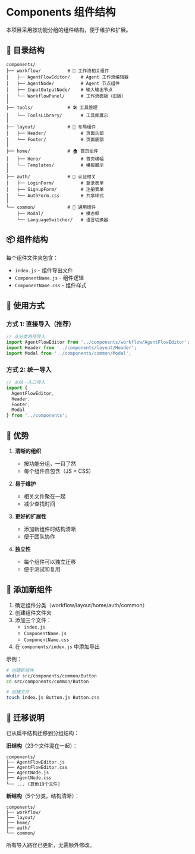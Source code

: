 # Components 组件结构

本项目采用按功能分组的组件结构，便于维护和扩展。

## 📁 目录结构

```
components/
├── workflow/          # 🎨 工作流相关组件
│   ├── AgentFlowEditor/    # Agent 工作流编辑器
│   ├── AgentNode/          # Agent 节点组件
│   ├── InputOutputNode/    # 输入输出节点
│   └── WorkflowPanel/      # 工作流面板（旧版）
│
├── tools/             # 🛠️ 工具管理
│   └── ToolsLibrary/       # 工具库展示
│
├── layout/            # 📐 布局组件
│   ├── Header/             # 页面头部
│   └── Footer/             # 页面底部
│
├── home/              # 🏠 首页组件
│   ├── Hero/               # 首页横幅
│   └── Templates/          # 模板展示
│
├── auth/              # 🔐 认证相关
│   ├── LoginForm/          # 登录表单
│   ├── SignupForm/         # 注册表单
│   └── AuthForm.css        # 共享样式
│
└── common/            # 🔧 通用组件
    ├── Modal/              # 模态框
    └── LanguageSwitcher/   # 语言切换器
```

## 📦 组件结构

每个组件文件夹包含：
- `index.js` - 组件导出文件
- `ComponentName.js` - 组件逻辑
- `ComponentName.css` - 组件样式

## 🚀 使用方式

### 方式 1: 直接导入（推荐）

```javascript
// 从分类路径导入
import AgentFlowEditor from '../components/workflow/AgentFlowEditor';
import Header from '../components/layout/Header';
import Modal from '../components/common/Modal';
```

### 方式 2: 统一导入

```javascript
// 从统一入口导入
import { 
  AgentFlowEditor, 
  Header, 
  Footer,
  Modal 
} from '../components';
```

## 🎯 优势

1. **清晰的组织**
   - 按功能分组，一目了然
   - 每个组件自包含（JS + CSS）

2. **易于维护**
   - 相关文件聚在一起
   - 减少查找时间

3. **更好的扩展性**
   - 添加新组件时结构清晰
   - 便于团队协作

4. **独立性**
   - 每个组件可以独立迁移
   - 便于测试和复用

## 📝 添加新组件

1. 确定组件分类（workflow/layout/home/auth/common）
2. 创建组件文件夹
3. 添加三个文件：
   - `index.js`
   - `ComponentName.js`
   - `ComponentName.css`
4. 在 `components/index.js` 中添加导出

示例：
```bash
# 创建新组件
mkdir src/components/common/Button
cd src/components/common/Button

# 创建文件
touch index.js Button.js Button.css
```

## 🔄 迁移说明

已从扁平结构迁移到分组结构：

**旧结构**（23个文件混在一起）：
```
components/
├── AgentFlowEditor.js
├── AgentFlowEditor.css
├── AgentNode.js
├── AgentNode.css
└── ... (其他19个文件)
```

**新结构**（5个分类，结构清晰）：
```
components/
├── workflow/
├── layout/
├── home/
├── auth/
└── common/
```

所有导入路径已更新，无需额外修改。

